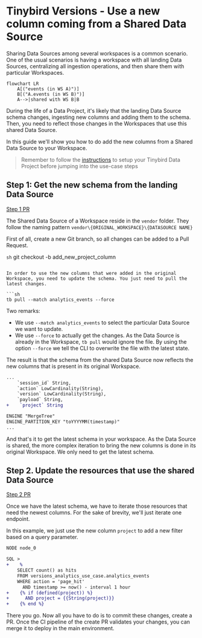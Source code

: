# Tinybird Versions - Use a new column coming from a Shared Data Source

Sharing Data Sources among several workspaces is a common scenario. One of the usual scenarios is having a workspace with all landing Data Sources, centralizing all ingestion operations, and then share them with particular Workspaces.

```mermaid
flowchart LR
    A[("events (in WS A)")]
    B[("A.events (in WS B)")]
    A-->|shared with WS B|B
```

During the life of a Data Project, it's likely that the landing Data Source schema changes, ingesting new columns and adding them to the schema. Then, you need to reflect those changes in the Workspaces that use this shared Data Source.

In this guide we'll show you how to do add the new columns from a Shared Data Source to your Workspace.

> Remember to follow the [instructions](../README.md) to setup your Tinybird Data Project before jumping into the use-case steps

## Step 1: Get the new schema from the landing Data Source

[Step 1 PR](https://github.com/tinybirdco/use-case-examples/pull/66/commits/c494a7e35353cceb9e23926a7c473485c12b3acc)

The Shared Data Source of a Workspace reside in the `vendor` folder. They follow the naming pattern `vendor\{ORIGINAL_WORKSPACE}\{DATASOURCE NAME}`

First of all, create a new Git branch, so all changes can be added to a Pull Request.

`sh`
git checkout -b add_new_project_column

````

In order to use the new columns that were added in the original Workspace, you need to update the schema. You just need to pull the latest changes.

```sh
tb pull --match analytics_events --force
````

Two remarks:

- We use `--match analytics_events` to select the particular Data Source we want to update.
- We use `--force` to actually get the changes. As the Data Source is already in the Workspace, `tb pull` would ignore the file. By using the option `--force` we tell the CLI to overwrite the file with the latest state.

The result is that the schema from the shared Data Source now reflects the new columns that is present in its original Workspace.

```diff
...
    `session_id` String,
    `action` LowCardinality(String),
    `version` LowCardinality(String),
    `payload` String,
+    `project` String

ENGINE "MergeTree"
ENGINE_PARTITION_KEY "toYYYYMM(timestamp)"
...
```

And that's it to get the latest schema in your workspace. As the Data Source is shared, the more complex iteration to bring the new columns is done in its original Workspace. We only need to get the latest schema.

## Step 2. Update the resources that use the shared Data Source

[Step 2 PR](https://github.com/tinybirdco/use-case-examples/pull/66/commits/8ae35b42ab8d162de3c29e4131b88f1135323dc3)

Once we have the latest schema, we have to iterate those resources that need the newest columns. For the sake of brevity, we'll just iterate one endpoint.

In this example, we just use the new column `project` to add a new filter based on a query parameter.

```diff
NODE node_0

SQL >
+    %
    SELECT count() as hits
    FROM versions_analytics_use_case.analytics_events
    WHERE action = 'page_hit'
      AND timestamp >= now() - interval 1 hour
+    {% if (defined(project)) %}
+      AND project = {{String(project)}}
+    {% end %}
```

There you go. Now all you have to do is to commit these changes, create a PR. Once the CI pipeline of the create PR validates your changes, you can merge it to deploy in the main environment.
